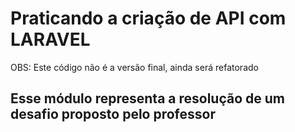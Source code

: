 # Praticando a criação de API com LARAVEL

OBS: Este código não é a versão final, ainda será refatorado

## Esse módulo representa a resolução de um desafio proposto pelo professor